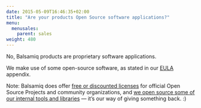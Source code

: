 ```yaml
---
date: 2015-05-09T16:46:35+02:00
title: "Are your products Open Source software applications?"
menu:
  menusales:
    parent: sales
weight: 480
---
```


No, Balsamiq products are proprietary software applications.

We make use of some open-source software, as stated in our [EULA](https://balsamiq.com/eulas) appendix.

Note: Balsamiq does offer [free or discounted licenses](https://balsamiq.com/free) for official Open Source Projects and community organizations, and [we open source some of our internal tools and libraries](/resources/opensourcecontributions/) — it’s our way of giving something back. :)